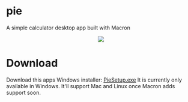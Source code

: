 # pie

A simple calculator desktop app built with Macron

<p align="center">
  <img src="https://github.com/bukharim96/pie/raw/master/resources/preview.PNG">
</p>

# Download

Download this apps Windows installer: <a href="https://github.com/bukharim96/pie/raw/master/dist/PieSetup.exe">PieSetup.exe</a>
It is currently only available in Windows. It'll support Mac and Linux once Macron adds support soon.
